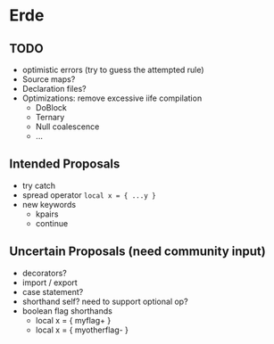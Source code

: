 # Erde

## TODO

- optimistic errors (try to guess the attempted rule)
- Source maps?
- Declaration files?
- Optimizations: remove excessive iife compilation
    - DoBlock
    - Ternary
    - Null coalescence
    - ...

## Intended Proposals

- try catch
- spread operator `local x = { ...y }`
- new keywords
  - kpairs
  - continue

## Uncertain Proposals (need community input)

- decorators?
- import / export
- case statement?
- shorthand self? need to support optional op?
- boolean flag shorthands
  - local x = { myflag+ }
  - local x = { myotherflag- }
